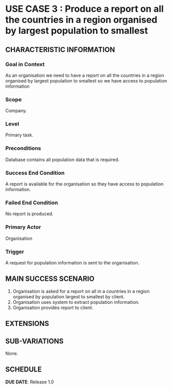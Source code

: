 # USE CASE 3 : Produce a report on all the countries in a region organised by largest population to smallest 
## CHARACTERISTIC INFORMATION

### Goal in Context

As an organisation we need to have a report on all the countries in a region organised by largest population to smallest so we have access to population information
### Scope

Company.

### Level

Primary task.

### Preconditions

Database contains all population data that is required.

### Success End Condition

A report is available for the organisation so they have access to population information.

### Failed End Condition

No report is produced.

### Primary Actor

Organisation

### Trigger

A request for population information is sent to the organisation.

## MAIN SUCCESS SCENARIO


1. Organisation is asked for a report on all in a countries in a region organised by population largest to smallest by client.
2. Organisation uses system to extract population information.
3. Organisation provides report to client.

## EXTENSIONS



## SUB-VARIATIONS

None.

## SCHEDULE

**DUE DATE**: Release 1.0
